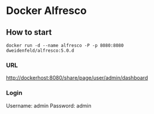 # Docker Alfresco

## How to start
	docker run -d --name alfresco -P -p 8080:8080 dweidenfeld/alfresco:5.0.d

### URL
[http://dockerhost:8080/share/page/user/admin/dashboard](http://dockerhost:8080/share/page/user/admin/dashboard)

### Login
Username: admin
Password: admin
